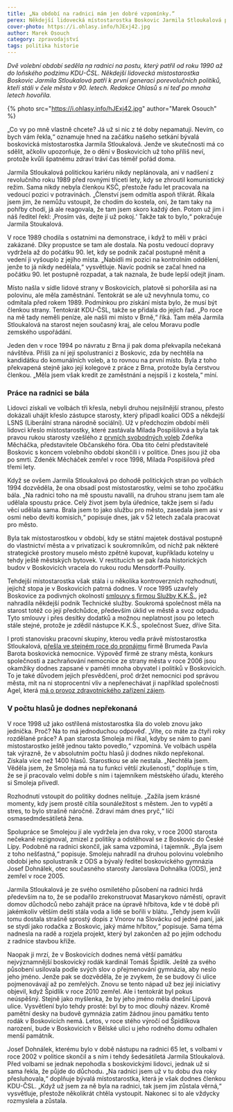 ```yaml
---
title: „Na období na radnici mám jen dobré vzpomínky.“
perex: Někdejší lidovecká místostarostka Boskovic Jarmila Stloukalová patří k první generaci porevolučních politiků, kteří stáli v čele města v 90. letech. Redakce Ohlasů s ní teď po mnoha letech hovořila.
cover-photo: https://i.ohlasy.info/hJExj42.jpg
author: Marek Osouch
category: zpravodajství
tags: politika historie
---
```


*Dvě volební období seděla na radnici na postu, který patřil od roku 1990 až do loňského podzimu KDU-ČSL. Někdejší lidovecká místostarostka Boskovic Jarmila Stloukalová patří k první generaci porevolučních politiků, kteří stáli v čele města v 90. letech. Redakce Ohlasů s ní teď po mnoha letech hovořila.*

{% photo src="https://i.ohlasy.info/hJExj42.jpg" author="Marek Osouch" %}

„Co vy po mně vlastně chcete? Já už si nic z té doby nepamatuji. Nevím, co bych vám řekla,“ oznamuje hned na začátku našeho setkání bývalá boskovická místostarostka Jarmila Stloukalová. Jenže ve skutečnosti má co sdělit, ačkoliv upozorňuje, že o dění v Boskovicích už toho příliš neví, protože kvůli špatnému zdraví tráví čas téměř pořád doma.

Jarmila Stloukalová politickou kariéru nikdy neplánovala, ani v nadšení z revolučního roku 1989 před rovnými třiceti lety, kdy se zhroutil komunistický režim. Sama nikdy nebyla členkou KSČ, přestože řadu let pracovala na vedoucí pozici v potravinách. „Členství jsem odmítla aspoň třikrát. Říkala jsem jim, že nemůžu vstoupit, že chodím do kostela, oni, že tam taky na pohřby chodí, já ale reagovala, že tam jsem skoro každý den. Potom už jim i náš ředitel řekl: ‚Prosím vás, dejte jí už pokoj.‘ Takže tak to bylo,“ pokračuje Jarmila Stoukalová.

V roce 1989 chodila s ostatními na demonstrace, i když to měli v práci zakázané. Díky propustce se tam ale dostala. Na postu vedoucí dopravy vydržela až do počátku 90. let, kdy se podnik začal postupně měnit a vedení ji vyšouplo z jejího místa. „Nabídli mi pozici na kontrolním oddělení, jenže to já nikdy nedělala,“ vysvětluje. Navíc podnik se začal hned na počátku 90. let postupně rozpadat, a tak naznala, že bude lepší odejít jinam.

Místo našla v sídle lidové strany v Boskovicích, platově si pohoršila asi na polovinu, ale měla zaměstnání. Tentokrát se ale už nevyhnula tomu, co odmítala před rokem 1989. Podmínkou pro získání místa bylo, že musí být členkou strany. Tentokrát KDU-ČSL, takže se přidala do jejich řad. „Po roce na mě tady neměli peníze, ale našli mi místo v Brně,“ říká. Tam měla Jarmila Stloukalová na starost nejen současný kraj, ale celou Moravu podle zemského uspořádání.

Jeden den v roce 1994 po návratu z Brna ji pak doma překvapila nečekaná návštěva. Přišli za ní její spolustraníci z Boskovic, zda by nechtěla na kandidátku do komunálních voleb, a to rovnou na první místo. Byla z toho překvapená stejně jako její kolegové z práce z Brna, protože byla čerstvou členkou. „Měla jsem však kredit ze zaměstnání a nejspíš i z kostela,“ míní.

### Práce na radnici se bála

Lidovci získali ve volbách tři křesla, nebyli druhou nejsilnější stranou, přesto dokázali uhájit křeslo zástupce starosty, který připadl koalici ODS a někdejší LSNS (Liberální strana národně sociální). Už v předchozím období měli lidovci křeslo místostarostky, které zastávala Milada Pospíšilová a byla tak pravou rukou starosty vzešlého z [prvních svobodných voleb](https://ohlasy.info/clanky/2015/08/volby-1990.html) Zdeňka Měcháčka, představitele Občanského fóra. Oba tito čelní představitelé Boskovic s koncem volebního období skončili i v politice. Dnes jsou již oba po smrti. Zdeněk Měcháček zemřel v roce 1998, Milada Pospíšilová před třemi lety.

Když se ovšem Jarmila Stloukalová po dohodě politických stran po volbách 1994 dozvěděla, že ona obsadí post místostarostky, velmi se toho zpočátku bála. „Na radnici toho na mě spoustu navalili, na druhou stranu jsem tam ale udělala spoustu práce. Celý život jsem byla úřednice, takže jsem si řadu věcí udělala sama. Brala jsem to jako službu pro město, zasedala jsem asi v osmi nebo devíti komisích,“ popisuje dnes, jak v 52 letech začala pracovat pro město.

Byla tak místostarostkou v období, kdy se státní majetek dostával postupně do vlastnictví města a v privatizaci k soukromníkům, od nichž pak některé strategické prostory muselo město zpětně kupovat, kupříkladu kotelny u tehdy ještě městských bytovek. V restitucích se pak řada historických budov v Boskovicích vracela do rukou rodu Mensdorff-Pouilly.

Tehdejší místostarostka však stála i u několika kontroverzních rozhodnutí, jejichž stopa je v Boskovicích patrná dodnes. V roce 1995 uzavřely Boskovice za podivných okolností [smlouvy s firmou Služby K.K.Š.](http://www.ohlasy.info/clanky/2018/12/smlouvy-odpad.html), jež nahradila někdejší podnik Technické služby. Soukromá společnost měla na starost totéž co její předchůdce, především úklid ve městě a svoz odpadu. Tyto smlouvy i přes desítky dodatků a možnou neplatnost jsou po letech stále stejné, protože je zdědil nástupce K.K.Š., společnost Suez, dříve Sita.

I proti stanovisku pracovní skupiny, kterou vedla právě místostarostka Stloukalová, [přešla ve stejném roce do pronájmu](https://ohlasy.info/clanky/2018/05/vznik-nemocnice.html) firmě Brumeda Pavla Barota boskovická nemocnice. Výpověď firmě ze strany města, konkurs společnosti a zachraňování nemocnice ze strany města v roce 2006 jsou okamžiky dodnes zapsané v paměti mnoha obyvatel i politiků v Boskovicích. To je také důvodem jejich přesvědčení, proč držet nemocnici pod správou města, mít na ni stoprocentní vliv a nepřenechávat ji například společnosti Agel, která [má o provoz zdravotnického zařízení zájem](https://ohlasy.info/clanky/2017/12/nemocnice-agel.html).

### V počtu hlasů je dodnes nepřekonaná

V roce 1998 už jako ostřílená místostarostka šla do voleb znovu jako jednička. Proč? Na to má jednoduchou odpověď. „Víte, co máte za čtyři roky rozdělané práce? A pan starosta Smoleja mi říkal, kdyby se nám to paní místostarostko ještě jednou takto povedlo,“ vzpomíná. Ve volbách uspěla tak výrazně, že v absolutním počtu hlasů ji dodnes nikdo nepřekonal. Získala více než 1400 hlasů. Starostkou se ale nestala. „Nechtěla jsem. Věděla jsem, že Smoleja má na tu funkci větší zkušenosti,“ doplňuje s tím, že se jí pracovalo velmi dobře s ním i tajemníkem městského úřadu, kterého si Smoleja přivedl.

Rozhodnutí vstoupit do politiky dodnes nelituje. „Zažila jsem krásné momenty, kdy jsem prostě cítila sounáležitost s městem. Jen to vypětí a stres, to bylo strašně náročné. Zdraví mám dnes pryč,“ líčí osmasedmdesátiletá žena.

Spolupráce se Smolejou jí ale vydržela jen dva roky, v roce 2000 starosta nečekaně rezignoval, zmizel z politiky a odstěhoval se z Boskovic do České Lípy. Podobně na radnici skončil, jak sama vzpomíná, i tajemník. „Byla jsem z toho nešťastná,“ popisuje. Smoleju nahradil na druhou polovinu volebního období jeho spolustraník z ODS a bývalý ředitel boskovického gymnázia Josef Dohnálek, otec současného starosty Jaroslava Dohnálka (ODS), jenž zemřel v roce 2005. 

Jarmila Stloukalová je ze svého osmiletého působení na radnici hrdá především na to, že se podařilo zrekonstruovat Masarykovo náměstí, opravit domov důchodců nebo zahájit práce na úpravě hřbitova, kde v té době při jakémkoliv větším dešti stála voda a lidé se bořili v blátu. „Tehdy jsem kvůli tomu dostala strašně sprostý dopis z Vnorov na Slovácku od jedné paní, jak se stydí jako rodačka z Boskovic, jaký máme hřbitov,“ popisuje. Sama téma nadnesla na radě a rozjela projekt, který byl zakončen až po jejím odchodu z radnice stavbou kříže.

Naopak ji mrzí, že v Boskovicích dodnes nemá větší památku nejvýznamnější boskovický rodák kardinál Tomáš Špidlík. Ještě za svého působení usilovala podle svých slov o přejmenování gymnázia, aby neslo jeho jméno. Jenže pak se dozvěděla, že je zvykem, že se budovy či ulice pojmenovávají až po zemřelých. Znovu se tento nápad už bez její iniciativy objevil, když Špidlík v roce 2010 zemřel. Ale i tentokrát byl pokus neúspěšný. Stejně jako myšlenka, že by jeho jméno měla dnešní Lipová ulice. Vysvětlení bylo tehdy prosté: byl by to moc dlouhý název. Kromě pamětní desky na budově gymnázia zatím žádnou jinou památku tento rodák v Boskovicích nemá. Letos, v roce stého výročí od Špidlíkova narození, bude v Boskovicích v Bělské ulici u jeho rodného domu odhalen menší památník. 

Josef Dohnálek, kterému bylo v době nástupu na radnici 65 let, s volbami v roce 2002 v politice skončil a s ním i tehdy šedesátiletá Jarmila Stloukalová. Před volbami se jednak nepohodla s boskovickými lidovci, jednak už si sama řekla, že půjde do důchodu. „Na radnici jsem už v tu dobu dva roky přesluhovala,“ doplňuje bývalá místostarostka, která je však dodnes členkou KDU-ČSL. „Když už jsem za ně byla na radnici, tak jsem jim zůstala věrná,“ vysvětluje, přestože několikrát chtěla vystoupit. Nakonec si to ale vždycky rozmyslela a zůstala.
